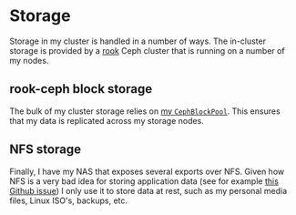 # Storage

Storage in my cluster is handled in a number of ways.
The in-cluster storage is provided by a [rook](https://github.com/rook/rook) Ceph cluster that is running on a number of my nodes.

## rook-ceph block storage

The bulk of my cluster storage relies on [my `CephBlockPool`](https://github.com/kireque/home-ops/tree/main/kubernetes/cluster-0/apps/rook-ceph/rook-ceph/cluster]). This ensures that my data is replicated across my storage nodes.

## NFS storage

Finally, I have my NAS that exposes several exports over NFS. Given how NFS is a very bad idea for storing application data (see for example [this Github issue](https://github.com/Sonarr/Sonarr/issues/1886)) I only use it to store data at rest, such as my personal media files, Linux ISO's, backups, etc.
